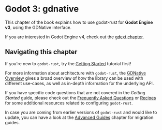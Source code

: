 # Godot 3: gdnative

This chapter of the book explains how to use godot-rust for **Godot Engine v3**, using the GDNative interface.

If you are interested in Godot Engine v4, check out the [gdext chapter](../gdext).


## Navigating this chapter

If you're new to `godot-rust`, try the [Getting Started](intro/index.md) tutorial first!

For more information about architecture with `godot-rust`, the [GDNative Overview](overview/index.md) gives a broad overview of _how_ the library can be used with different use-cases, as well as in-depth information for the underlying API.

If you have specific code questions that are not covered in the _Getting Started_ guide, please check out the [Frequently Asked Questions](faq) or [Recipes](recipes/index.md) for some additional resources related to configuring `godot-rust`.

In case you are coming from earlier versions of `godot-rust` and would like to update, you can have a look at the [Advanced Guides](advanced) chapter for migration guides.

